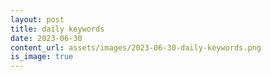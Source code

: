 ```yaml
---
layout: post
title: daily keywords
date: 2023-06-30
content_url: assets/images/2023-06-30-daily-keywords.png
is_image: true
---
```


